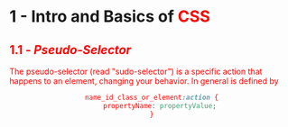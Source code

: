 # 1 - Intro and Basics of <font color="red">CSS<font>

## 1.1 - _Pseudo-Selector_
The pseudo-selector (read "sudo-selector") is a specific action that happens to an element, changing your behavior. In general is defined by
<div style="border-width: 1px;border-color: red; text-align: center;">

```css
name_id_class_or_element:action {
	propertyName: propertyValue;
}
```

</div>

<!--stackedit_data:
eyJoaXN0b3J5IjpbLTEzMzM1NDg4NzAsLTE4NzgwMjA3NTQsNz
MwOTk4MTE2XX0=
-->